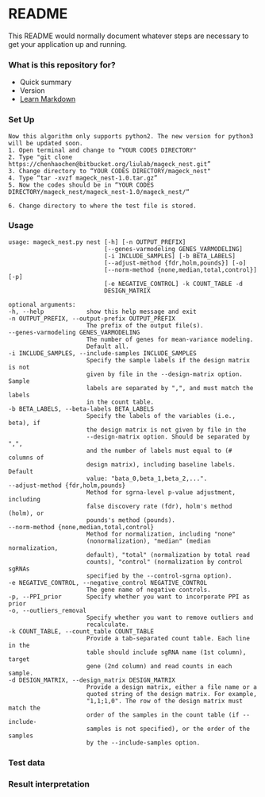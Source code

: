 # README #

This README would normally document whatever steps are necessary to get your application up and running.

### What is this repository for? ###

* Quick summary
* Version
* [Learn Markdown](https://bitbucket.org/tutorials/markdowndemo)

### Set Up ###
    Now this algorithm only supports python2. The new version for python3 will be updated soon.
    1. Open terminal and change to “YOUR CODES DIRECTORY"
    2. Type "git clone https://chenhaochen@bitbucket.org/liulab/mageck_nest.git”
    3. Change directory to “YOUR CODES DIRECTORY/mageck_nest"
    4. Type “tar -xvzf mageck_nest-1.0.tar.gz”
    5. Now the codes should be in “YOUR CODES DIRECTORY/mageck_nest/mageck_nest-1.0/mageck_nest/“

    6. Change directory to where the test file is stored.
  
### Usage ###

    usage: mageck_nest.py nest [-h] [-n OUTPUT_PREFIX]
                               [--genes-varmodeling GENES_VARMODELING]
                               [-i INCLUDE_SAMPLES] [-b BETA_LABELS]
                               [--adjust-method {fdr,holm,pounds}] [-o]
                               [--norm-method {none,median,total,control}] [-p]
                               [-e NEGATIVE_CONTROL] -k COUNT_TABLE -d
                               DESIGN_MATRIX

    optional arguments:
    -h, --help            show this help message and exit
    -n OUTPUT_PREFIX, --output-prefix OUTPUT_PREFIX
                          The prefix of the output file(s).
    --genes-varmodeling GENES_VARMODELING
                          The number of genes for mean-variance modeling.
                          Default all.
    -i INCLUDE_SAMPLES, --include-samples INCLUDE_SAMPLES
                          Specify the sample labels if the design matrix is not
                          given by file in the --design-matrix option. Sample
                          labels are separated by ",", and must match the labels
                          in the count table.
    -b BETA_LABELS, --beta-labels BETA_LABELS
                          Specify the labels of the variables (i.e., beta), if
                          the design matrix is not given by file in the
                          --design-matrix option. Should be separated by ",",
                          and the number of labels must equal to (# columns of
                          design matrix), including baseline labels. Default
                          value: "bata_0,beta_1,beta_2,...".
    --adjust-method {fdr,holm,pounds}
                          Method for sgrna-level p-value adjustment, including
                          false discovery rate (fdr), holm's method (holm), or
                          pounds's method (pounds).
    --norm-method {none,median,total,control}
                          Method for normalization, including "none"
                          (nonormalization), "median" (median normalization,
                          default), "total" (normalization by total read
                          counts), "control" (normalization by control sgRNAs
                          specified by the --control-sgrna option).
    -e NEGATIVE_CONTROL, --negative_control NEGATIVE_CONTROL
                          The gene name of negative controls. 
    -p, --PPI_prior       Specify whether you want to incorporate PPI as prior
    -o, --outliers_removal
                          Specify whether you want to remove outliers and
                          recalculate.
    -k COUNT_TABLE, --count_table COUNT_TABLE
                          Provide a tab-separated count table. Each line in the
                          table should include sgRNA name (1st column), target
                          gene (2nd column) and read counts in each sample.
    -d DESIGN_MATRIX, --design_matrix DESIGN_MATRIX
                          Provide a design matrix, either a file name or a
                          quoted string of the design matrix. For example,
                          "1,1;1,0". The row of the design matrix must match the
                          order of the samples in the count table (if --include-
                          samples is not specified), or the order of the samples
                          by the --include-samples option.

### Test data ###

### Result interpretation ###